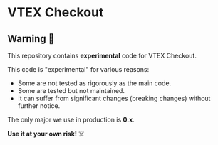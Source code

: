 # VTEX Checkout

## Warning 🚨

This repository contains **experimental** code for VTEX Checkout.

This code is "experimental" for various reasons:
- Some are not tested as rigorously as the main code.
- Some are tested but not maintained.
- It can suffer from significant changes (breaking changes) without further notice.

The only major we use in production is **0.x**.

**Use it at your own risk!** ☠️

